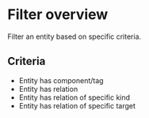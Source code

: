 # Filter overview

Filter an entity based on specific criteria.


## Criteria

+ Entity has component/tag
+ Entity has relation
+ Entity has relation of specific kind
+ Entity has relation of specific target
